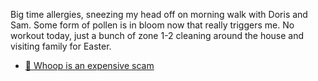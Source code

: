 Big time allergies, sneezing my head off on morning walk with Doris and Sam. Some form of pollen is in bloom now that really triggers me. No workout today, just a bunch of zone 1-2 cleaning around the house and visiting family for Easter.

- [🛑 Whoop is an expensive scam](../Cycling/🛑%20Whoop%20is%20an%20expensive%20scam.md)
